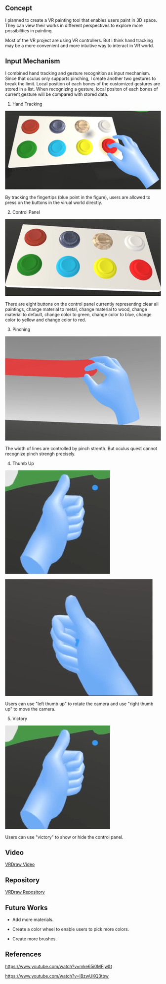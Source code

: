 ## Concept

I planned to create a VR painting tool that enables users paint in 3D space. They can view their works in different perspectives to explore more possibilities in painting.

Most of the VR project are using VR controllers. But I think hand tracking may be a more convenient and more intuitive way to interact in VR world.

## Input Mechanism

I combined hand tracking and gesture recognition as input mechanism. Since that oculus only supports pinching, I create another two gestures to break the limit. Local position of each bones of the customized gestures are stored in a list. When recognizing a gesture, local positon of each bones of current gesture will be compared with stored data.

1. Hand Tracking

![HandTracking](images/HandTracking.png)

By tracking the fingertips (blue point in the figure), users are allowed to press on the buttons in the virual world directly.

2. Control Panel

![Control Panel](images/ControlPanel.png)

There are eight buttons on the control panel currently representing clear all paintings, change material to metal, change material to wood, change material to default, change color to green, change color to blue, change color to yellow and change color to red.

3. Pinching

![Pinching](images/Pinching.png)

The width of lines are controlled by pinch strenth. But oculus quest cannot recognize pinch strengh precisely.

4. Thumb Up

![LThumbUp](images/LThumbUp.png)

![RThumbUp](images/RThumbUp.png)

Users can use "left thumb up" to rotate the camera and use "right thumb up" to move the camera.

5. Victory

![Victory](images/LThumbUp.png)

Users can use "victory" to show or hide the control panel.

## Video

[VRDraw Video](https://youtu.be/rcc84lPHZ1Y)

## Repository
[VRDraw Repository](https://github.com/Vakarian15/Unity-VRDraw)

## Future Works

* Add more materials.

* Create a color wheel to enable users to pick more colors.

* Create more brushes.

## References

https://www.youtube.com/watch?v=mke65i0MFjw&t

https://www.youtube.com/watch?v=lBzwUKQ3tbw
